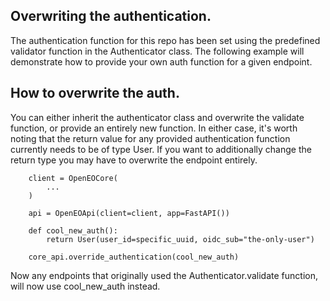 ## Overwriting the authentication.

The authentication function for this repo has been set using the predefined validator function in the Authenticator class. The following example will demonstrate how to provide your own auth function for a given endpoint.

## How to overwrite the auth.

You can either inherit the authenticator class and overwrite the validate function, or provide an entirely new function. In either case, it's worth noting that the return value for any provided authentication function currently needs to be of type User. If you want to additionally change the return type you may have to overwrite the endpoint entirely.

        client = OpenEOCore(
            ...
        )

        api = OpenEOApi(client=client, app=FastAPI())

        def cool_new_auth():
            return User(user_id=specific_uuid, oidc_sub="the-only-user")

        core_api.override_authentication(cool_new_auth)

Now any endpoints that originally used the Authenticator.validate function, will now use cool_new_auth instead.
